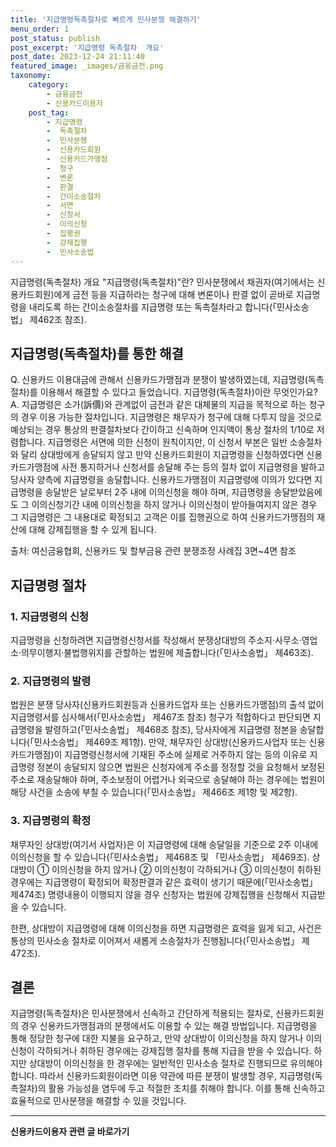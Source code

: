 ```yaml
---
title: '지급명령독촉절차로 빠르게 민사분쟁 해결하기'
menu_order: 1
post_status: publish
post_excerpt: '지급명령 독촉절차  개요'
post_date: 2023-12-24 21:11:40
featured_image: _images/금융금전.png
taxonomy:
    category:
        - 금융금전
        - 신용카드이용자
    post_tag:
        - 지급명령
        -  독촉절차
        -  민사분쟁
        -  신용카드회원
        -  신용카드가맹점
        -  청구
        -  변론
        -  판결
        -  간이소송절차
        -  서면
        -  신청서
        -  이의신청
        -  집행권
        -  강제집행
        -  민사소송법
---
```



지급명령(독촉절차) 개요
"지급명령(독촉절차)"란? 민사분쟁에서 채권자(여기에서는 신용카드회원)에게 금전 등을 지급하라는 청구에 대해 변론이나 판결 없이 곧바로 지급명령을 내리도록 하는 간이소송절차를 지급명령 또는 독촉절차라고 합니다(「민사소송법」 제462조 참조).

## 지급명령(독촉절차)를 통한 해결

Q. 신용카드 이용대금에 관해서 신용카드가맹점과 분쟁이 발생하였는데, 지급명령(독촉절차)를 이용해서 해결할 수 있다고 들었습니다. 지급명령(독촉절차)이란 무엇인가요?
A. 지급명령은 소가(訴價)와 관계없이 금전과 같은 대체물의 지급을 목적으로 하는 청구의 경우 이용 가능한 절차입니다. 지급명령은 채무자가 청구에 대해 다투지 않을 것으로 예상되는 경우 통상의 판결절차보다 간이하고 신속하며 인지액이 통상 절차의 1/10로 저렴합니다. 지급명령은 서면에 의한 신청이 원칙이지만, 이 신청서 부본은 일반 소송절차와 달리 상대방에게 송달되지 않고 만약 신용카드회원이 지급명령을 신청하였다면 신용카드가맹점에 사전 통지하거나 신청서를 송달해 주는 등의 절차 없이 지급명령을 발하고 당사자 양측에 지급명령을 송달합니다. 신용카드가맹점이 지급명령에 이의가 있다면 지급명령을 송달받은 날로부터 2주 내에 이의신청을 해야 하며, 지급명령을 송달받았음에도 그 이의신청기간 내에 이의신청을 하지 않거나 이의신청이 받아들여지지 않은 경우 그 지급명령은 그 내용대로 확정되고 고객은 이를 집행권으로 하여 신용카드가맹점의 재산에 대해 강제집행을 할 수 있게 됩니다. 

출처: 여신금융협회, 신용카드 및 할부금융 관련 분쟁조정 사례집 3면~4면 참조

## 지급명령 절차

### 1. 지급명령의 신청
지급명령을 신청하려면 지급명령신청서를 작성해서 분쟁상대방의 주소지·사무소·영업소·의무이행지·불법행위지를 관할하는 법원에 제출합니다(「민사소송법」 제463조).

### 2. 지급명령의 발령
법원은 분쟁 당사자(신용카드회원등과 신용카드업자 또는 신용카드가맹점)의 출석 없이 지급명령서를 심사해서(「민사소송법」 제467조 참조) 청구가 적합하다고 판단되면 지급명령을 발령하고(「민사소송법」 제468조 참조), 당사자에게 지급명령 정본을 송달합니다(「민사소송법」 제469조 제1항). 만약, 채무자인 상대방(신용카드사업자 또는 신용카드가맹점)이 지급명령신청서에 기재된 주소에 실제로 거주하지 않는 등의 이유로 지급명령 정본이 송달되지 않으면 법원은 신청자에게 주소를 정정할 것을 요청해서 보정된 주소로 재송달해야 하며, 주소보정이 어렵거나 외국으로 송달해야 하는 경우에는 법원이 해당 사건을 소송에 부칠 수 있습니다(「민사소송법」 제466조 제1항 및 제2항).

### 3. 지급명령의 확정
채무자인 상대방(여기서 사업자)은 이 지급명령에 대해 송달일을 기준으로 2주 이내에 이의신청을 할 수 있습니다(「민사소송법」 제468조 및 「민사소송법」 제469조). 상대방이 ① 이의신청을 하지 않거나 ② 이의신청이 각하되거나 ③ 이의신청이 취하된 경우에는 지급명령이 확정되어 확정판결과 같은 효력이 생기기 때문에(「민사소송법」 제474조) 명령내용이 이행되지 않을 경우 신청자는 법원에 강제집행을 신청해서 지급받을 수 있습니다. 

한편, 상대방이 지급명령에 대해 이의신청을 하면 지급명령은 효력을 잃게 되고, 사건은 통상의 민사소송 절차로 이어져서 새롭게 소송절차가 진행됩니다(「민사소송법」 제472조).

## 결론

지급명령(독촉절차)은 민사분쟁에서 신속하고 간단하게 적용되는 절차로, 신용카드회원의 경우 신용카드가맹점과의 분쟁에서도 이용할 수 있는 해결 방법입니다. 지급명령을 통해 정당한 청구에 대한 지불을 요구하고, 만약 상대방이 이의신청을 하지 않거나 이의신청이 각하되거나 취하된 경우에는 강제집행 절차를 통해 지급을 받을 수 있습니다. 하지만 상대방이 이의신청을 한 경우에는 일반적인 민사소송 절차로 진행되므로 유의해야 합니다. 따라서 신용카드회원이라면 이용 약관에 따른 분쟁이 발생할 경우, 지급명령(독촉절차)의 활용 가능성을 염두에 두고 적절한 조치를 취해야 합니다. 이를 통해 신속하고 효율적으로 민사분쟁을 해결할 수 있을 것입니다.
<!-- wp:separator -->
<hr class="wp-block-separator has-alpha-channel-opacity"/>
<!-- /wp:separator -->

<!-- wp:group {"backgroundColor":"base","layout":{"type":"constrained"}} -->
<div class="wp-block-group has-base-background-color has-background"><!-- wp:paragraph {"align":"center","fontSize":"medium"} -->
<p class="has-text-align-center has-large-font-size"><strong>신용카드이용자 관련 글 바로가기</strong></p>
<!-- /wp:paragraph -->


<!-- wp:latest-posts
{"categories":[{"id":15350,"count":19,"description":"","link":"https://uknowlaw.com/category/%ec%8b%a0%ec%9a%a9%ec%b9%b4%eb%93%9c%ec%9d%b4%ec%9a%a9%ec%9e%90/","name":"신용카드이용자","slug":"신용카드이용자","taxonomy":"category","parent":0,"meta":[],"_links":{"self":[{"href":"https://uknowlaw.com/wp-json/wp/v2/categories/15350"}],"collection":[{"href":"https://uknowlaw.com/wp-json/wp/v2/categories"}],"about":[{"href":"https://uknowlaw.com/wp-json/wp/v2/taxonomies/category"}],"wp:post_type":[{"href":"https://uknowlaw.com/wp-json/wp/v2/posts?categories=15350"}],"curies":[{"name":"wp","href":"https://api.w.org/{rel}","templated":true}]}}],"postsToShow":100,"excerptLength":28,"postLayout":"grid","columns":2,"featuredImageAlign":"left","featuredImageSizeSlug":"large","fontSize":"small"} /--></div>
<!-- /wp:group -->